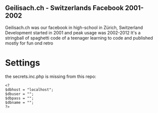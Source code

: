 Geilisach.ch - Switzerlands Facebook 2001-2002
----------------------------------------------

Geilisach.ch was our facebook in high-school in Zürich, Switzerland
Development started in 2001 and peak usage was 2002-2012
It's a stringball of spaghetti code of a teenager learning to code and published mostly for fun ond retro

Settings
========

the secrets.inc.php is missing from this repo:
```
<?
$dbhost = "localhost";
$dbuser = "";
$dbpass = "";
$dbname = "";
?>
```